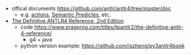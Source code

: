 - offical documents https://github.com/antlr/antlr4/tree/master/doc
    - e.g. [actions](https://github.com/antlr/antlr4/blob/master/doc/actions.md), [Semantic Predictes](https://github.com/antlr/antlr4/blob/master/doc/predicates.md), etc.
- [The Definitive ANTLR4 Reference, 2nd Edition](https://learning.oreilly.com/library/view/the-definitive-antlr/9781941222621/)
  - code https://www.pragprog.com/titles/tpantlr2/the-definitive-antlr-4-reference/
    - g4 + java
  - python version example: https://github.com/jszheng/py3antlr4book